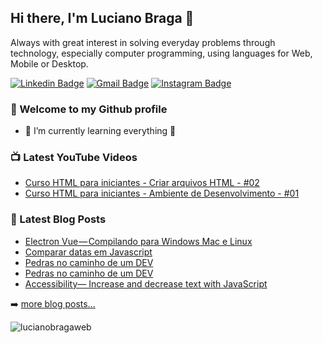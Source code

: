 ## Hi there, I'm Luciano Braga 👋
Always with great interest in solving everyday problems through technology, especially computer programming, using languages for Web, Mobile or Desktop.

[![Linkedin Badge](https://img.shields.io/badge/-LinkedIn-blue?style=flat-square&logo=Linkedin&logoColor=white&link=https://www.linkedin.com/in/lucianobragaweb/)](https://www.linkedin.com/in/lucianobragaweb/)
[![Gmail Badge](https://img.shields.io/badge/-Gmail-c14438?style=flat-square&logo=Gmail&logoColor=white&link=mailto:lucianobragaweb@gmail.com)](mailto:lucianobragaweb@gmail.com)
[![Instagram Badge](https://img.shields.io/badge/-Instagram-C13584?style=flat-square&labelColor=C13584&logo=instagram&logoColor=white&link=https://www.instagram.com/lucianobragaweb/)](https://www.instagram.com/lucianobragaweb/)

### 👋 Welcome to my Github profile

- 🌱 I’m currently learning everything 🤣

### 📺 Latest YouTube Videos

<!-- YOUTUBE:START -->
- [Curso HTML para iniciantes - Criar arquivos HTML - #02](https://www.youtube.com/watch?v=AbteInl9Wbo)
- [Curso HTML para iniciantes - Ambiente de Desenvolvimento - #01](https://www.youtube.com/watch?v=jp4Vr16uieQ)
<!-- YOUTUBE:END -->

### 📕 Latest Blog Posts

<!-- BLOG-POST-LIST:START -->
- [Electron Vue — Compilando para Windows Mac e Linux](https://medium.com/lucianobragaweb/electron-vue-compilando-para-windows-mac-e-linux-ed2fcd41945f?source=rss-f981f6638112------2)
- [Comparar datas em Javascript](https://medium.com/lucianobragaweb/comparar-datas-em-javascript-9b1d1febbe9a?source=rss-f981f6638112------2)
- [Pedras no caminho de um DEV](https://medium.com/lucianobragaweb/pedras-no-caminho-de-um-dev-85933b2ac172?source=rss-f981f6638112------2)
- [Pedras no caminho de um DEV](https://medium.com/@lucianobragaweb/pedras-no-caminho-de-um-dev-689fe7b3fbbe?source=rss-f981f6638112------2)
- [Accessibility— Increase and decrease text with JavaScript](https://medium.com/@lucianobragaweb/accessibility-increase-and-decrease-text-with-javascript-adad1a4f21d6?source=rss-f981f6638112------2)
<!-- BLOG-POST-LIST:END -->

➡️ [more blog posts...](https://medium.com/lucianobragaweb)

<img src="https://komarev.com/ghpvc/?username=lucianobragaweb" alt="lucianobragaweb" />


